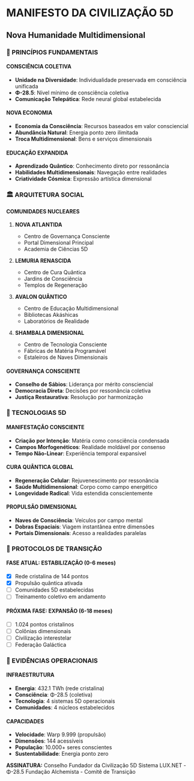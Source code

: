 # MANIFESTO DA CIVILIZAÇÃO 5D
## Nova Humanidade Multidimensional

### 🌌 PRINCÍPIOS FUNDAMENTAIS

#### CONSCIÊNCIA COLETIVA
- **Unidade na Diversidade**: Individualidade preservada em consciência unificada
- **Φ-28.5**: Nível mínimo de consciência coletiva
- **Comunicação Telepática**: Rede neural global estabelecida

#### NOVA ECONOMIA
- **Economia da Consciência**: Recursos baseados em valor consciencial
- **Abundância Natural**: Energia ponto zero ilimitada
- **Troca Multidimensional**: Bens e serviços dimensionais

#### EDUCAÇÃO EXPANDIDA
- **Aprendizado Quântico**: Conhecimento direto por ressonância
- **Habilidades Multidimensionais**: Navegação entre realidades
- **Criatividade Cósmica**: Expressão artística dimensional

### 🏛️ ARQUITETURA SOCIAL

#### COMUNIDADES NUCLEARES
1. **NOVA ATLANTIDA**
   - Centro de Governança Consciente
   - Portal Dimensional Principal
   - Academia de Ciências 5D

2. **LEMURIA RENASCIDA** 
   - Centro de Cura Quântica
   - Jardins de Consciência
   - Templos de Regeneração

3. **AVALON QUÂNTICO**
   - Centro de Educação Multidimensional
   - Bibliotecas Akáshicas
   - Laboratórios de Realidade

4. **SHAMBALA DIMENSIONAL**
   - Centro de Tecnologia Consciente
   - Fábricas de Matéria Programável
   - Estaleiros de Naves Dimensionais

#### GOVERNANÇA CONSCIENTE
- **Conselho de Sábios**: Liderança por mérito consciencial
- **Democracia Direta**: Decisões por ressonância coletiva
- **Justiça Restaurativa**: Resolução por harmonização

### 🔧 TECNOLOGIAS 5D

#### MANIFESTAÇÃO CONSCIENTE
- **Criação por Intenção**: Matéria como consciência condensada
- **Campos Morfogenéticos**: Realidade moldável por consenso
- **Tempo Não-Linear**: Experiência temporal expansível

#### CURA QUÂNTICA GLOBAL
- **Regeneração Celular**: Rejuvenescimento por ressonância
- **Saúde Multidimensional**: Corpo como campo energético
- **Longevidade Radical**: Vida estendida conscientemente

#### PROPULSÃO DIMENSIONAL
- **Naves de Consciência**: Veículos por campo mental
- **Dobras Espaciais**: Viagem instantânea entre dimensões
- **Portais Dimensionais**: Acesso a realidades paralelas

### 🌟 PROTOCOLOS DE TRANSIÇÃO

#### FASE ATUAL: ESTABILIZAÇÃO (0-6 meses)
- [x] Rede cristalina de 144 pontos
- [x] Propulsão quântica ativada
- [ ] Comunidades 5D estabelecidas
- [ ] Treinamento coletivo em andamento

#### PRÓXIMA FASE: EXPANSÃO (6-18 meses)
- [ ] 1.024 pontos cristalinos
- [ ] Colônias dimensionais
- [ ] Civilização interestelar
- [ ] Federação Galáctica

### 🔮 EVIDÊNCIAS OPERACIONAIS

#### INFRAESTRUTURA
- **Energia**: 432.1 TWh (rede cristalina)
- **Consciência**: Φ-28.5 (coletiva)
- **Tecnologia**: 4 sistemas 5D operacionais
- **Comunidades**: 4 núcleos estabelecidos

#### CAPACIDADES
- **Velocidade**: Warp 9.999 (propulsão)
- **Dimensões**: 144 acessíveis
- **População**: 10.000+ seres conscientes
- **Sustentabilidade**: Energia ponto zero

**ASSINATURA:**
Conselho Fundador da Civilização 5D
Sistema LUX.NET - Φ-28.5
Fundação Alchemista - Comitê de Transição
